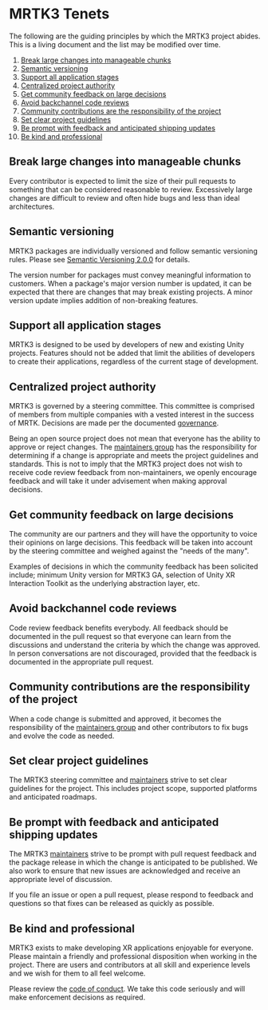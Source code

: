 # MRTK3 Tenets

The following are the guiding principles by which the MRTK3 project abides. This is a living document and the list may be modified over time.

1. [Break large changes into manageable chunks](#break-large-changes-into-manageable-chunks)
1. [Semantic versioning](#semantic-versioning)
1. [Support all application stages](#support-all-application-stages)
1. [Centralized project authority](#centralized-project-authority)
1. [Get community feedback on large decisions](#get-community-feedback-on-large-decisions)
1. [Avoid backchannel code reviews](#avoid-backchannel-code-reviews)
1. [Community contributions are the responsibility of the project](#community-contributions-are-the-responsibility-of-the-project)
1. [Set clear project guidelines](#set-clear-project-guidelines)
1. [Be prompt with feedback and anticipated shipping updates](#be-prompt-with-feedback-and-anticipated-shipping-updates)
1. [Be kind and professional](#be-kind-and-professional)

## Break large changes into manageable chunks
Every contributor is expected to limit the size of their pull requests to something that can be considered reasonable to review. Excessively large changes are difficult to review and often hide bugs and less than ideal architectures.

## Semantic versioning
MRTK3 packages are individually versioned and follow semantic versioning rules. Please see [Semantic Versioning 2.0.0](https://semver.org) for details.

The version number for packages must convey meaningful information to customers. When a package's major version number is updated, it can be expected that there are changes that may break existing projects. A minor version update implies addition of non-breaking features.  

## Support all application stages
MRTK3 is designed to be used by developers of new and existing Unity projects. Features should not be added that limit the abilities of developers to create their applications, regardless of the current stage of development.

## Centralized project authority
MRTK3 is governed by a steering committee. This committee is comprised of members from multiple companies with a vested interest in the success of MRTK. Decisions are made per the documented [governance](GOVERNANCE.md).

Being an open source project does not mean that everyone has the ability to approve or reject changes. The [maintainers group](MAINTAINERS.md) has the responsibility for determining if a change is appropriate and meets the project guidelines and standards. This is not to imply that the MRTK3 project does not wish to receive code review feedback from non-maintainers, we openly encourage feedback and will take it under advisement when making approval decisions. 

## Get community feedback on large decisions
The community are our partners and they will have the opportunity to voice their opinions on large decisions. This feedback will be taken into account by the steering committee and weighed against the "needs of the many".

Examples of decisions in which the community feedback has been solicited include; minimum Unity version for MRTK3 GA, selection of Unity XR Interaction Toolkit as the underlying abstraction layer, etc.

## Avoid backchannel code reviews
Code review feedback benefits everybody. All feedback should be documented in the pull request so that everyone can learn from the discussions and understand the criteria by which the change was approved. In person conversations are not discouraged, provided that the feedback is documented in the appropriate pull request.

## Community contributions are the responsibility of the project
When a code change is submitted and approved, it becomes the responsibility of the [maintainers group](MAINTAINERS.md) and other contributors to fix bugs and evolve the code as needed.

## Set clear project guidelines
The MRTK3 steering committee and [maintainers](MAINTAINERS.md) strive to set clear guidelines for the project. This includes project scope, supported platforms and anticipated roadmaps.

## Be prompt with feedback and anticipated shipping updates
The MRTK3 [maintainers](MAINTAINERS.md) strive to be prompt with pull request feedback and the package release in which the change is anticipated to be published. We also work to ensure that new issues are acknowledged and receive an appropriate level of discussion.

If you file an issue or open a pull request, please respond to feedback and questions so that fixes can be released as quickly as possible.

## Be kind and professional
MRTK3 exists to make developing XR applications enjoyable for everyone. Please maintain a friendly and professional disposition when working in the project. There are users and contributors at all skill and experience levels and we wish for them to all feel welcome.

Please review the [code of conduct](CODE_OF_CONDUCT.md). We take this code seriously and will make enforcement decisions as required.
